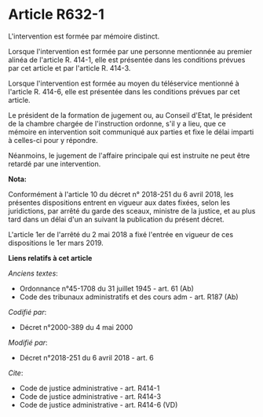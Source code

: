 # Article R632-1

L'intervention est formée par mémoire distinct. 

Lorsque l'intervention est formée par une personne mentionnée au premier alinéa de l'article R. 414-1, elle est présentée
dans les conditions prévues par cet article et par l'article R. 414-3. 

Lorsque l'intervention est formée au moyen du téléservice mentionné à l'article R. 414-6, elle est présentée dans les
conditions prévues par cet article. 

Le président de la formation de jugement ou, au Conseil d'Etat, le président de la chambre chargée de l'instruction ordonne,
s'il y a lieu, que ce mémoire en intervention soit communiqué aux parties et fixe le délai imparti à celles-ci pour y
répondre. 

Néanmoins, le jugement de l'affaire principale qui est instruite ne peut être retardé par une intervention.

**Nota:**

Conformément à l'article 10 du décret n° 2018-251 du 6 avril 2018, les présentes dispositions entrent en vigueur aux dates
fixées, selon les juridictions, par arrêté du garde des sceaux, ministre de la justice, et au plus tard dans un délai d'un an
suivant la publication du présent décret.

L'article 1er de l'arrêté du 2 mai 2018 a fixé l'entrée en vigueur de ces dispositions le 1er mars 2019.

**Liens relatifs à cet article**

_Anciens textes_:

  - Ordonnance n°45-1708 du 31 juillet 1945 - art. 61 (Ab)
  - Code des tribunaux administratifs et des cours adm - art. R187 (Ab)

_Codifié par_:

  - Décret n°2000-389 du 4 mai 2000

_Modifié par_:

  - Décret n°2018-251 du 6 avril 2018 - art. 6

_Cite_:

  - Code de justice administrative - art. R414-1
  - Code de justice administrative - art. R414-3
  - Code de justice administrative - art. R414-6 (VD)
